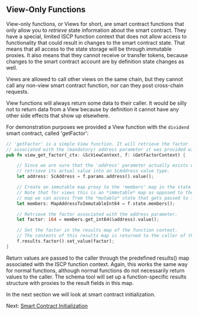 ## View-Only Functions

View-only functions, or Views for short, are smart contract functions that only allow you
to *retrieve* state information about the smart contract. They have a special, limited
ISCP function context that does not allow access to functionality that could result in
changes to the smart contract state. That means that all access to the state storage will
be through immutable proxies. It also means that they cannot receive or transfer tokens,
because changes to the smart contract account are by definition state changes as well.

Views are allowed to call other views on the same chain, but they cannot call any non-view
smart contract function, nor can they post cross-chain requests.

View functions will always return some data to their caller. It would be silly not to
return data from a View because by definition it cannot have any other side effects that
show up elsewhere.

For demonstration purposes we provided a View function with the `dividend` smart contract,
called 'getFactor':

```Rust
// 'getFactor' is a simple View function. It will retrieve the factor
// associated with the (mandatory) address parameter it was provided with.
pub fn view_get_factor(_ctx: &ScViewContext, f: &GetFactorContext) {

    // Since we are sure that the 'address' parameter actually exists we can
    // retrieve its actual value into an ScAddress value type.
    let address: ScAddress = f.params.address().value();

    // Create an immutable map proxy to the 'members' map in the state storage.
    // Note that for views this is an *immutable* map as opposed to the *mutable*
    // map we can access from the *mutable* state that gets passed to funcs.
    let members: MapAddressToImmutableInt64 = f.state.members();

    // Retrieve the factor associated with the address parameter.
    let factor: i64 = members.get_int64(&address).value();

    // Set the factor in the results map of the function context.
    // The contents of this results map is returned to the caller of the function.
    f.results.factor().set_value(factor);
}
```

Return values are passed to the caller through the predefined results() map associated
with the ISCP function context. Again, this works the same way for normal functions,
although normal functions do not necessarily return values to the caller. The schema tool
will set up a function-specific results structure with proxies to the result fields in
this map.

In the next section we will look at smart contract initialization.

Next: [Smart Contract Initialization](init.md)

